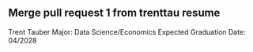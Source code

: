 ## Merge pull request 1 from trenttau resume

Trent Tauber
Major: Data Science/Economics
Expected Graduation Date: 04/2028
